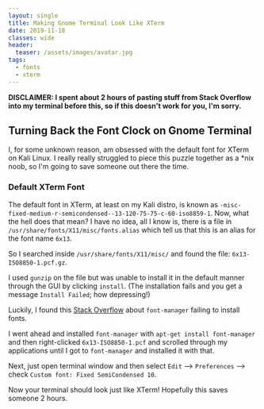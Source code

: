 ```yaml
---
layout: single
title: Making Gnome Terminal Look Like XTerm 
date: 2019-11-18
classes: wide
header:
  teaser: /assets/images/avatar.jpg
tags:
  - fonts
  - xterm
---
```


**DISCLAIMER: I spent about 2 hours of pasting stuff from Stack Overflow into my terminal before this, so if this doesn't work for you, I'm sorry.**

## Turning Back the Font Clock on Gnome Terminal
I, for some unknown reason, am obsessed with the default font for XTerm on Kali Linux. I really really struggled to piece this puzzle together as a \*nix noob, so I'm going to save someone out there the time. 

### Default XTerm Font
The default font in XTerm, at least on my Kali distro, is known as `-misc-fixed-medium-r-semicondensed--13-120-75-75-c-60-iso8859-1`. Now, what the hell does that mean? I have no idea, all I know is, there is a file in `/usr/share/fonts/X11/misc/fonts.alias` which tell us that this is an alias for the font name `6x13`. 

So I searched inside `/usr/share/fonts/X11/misc/` and found the file: `6x13-ISO8850-1.pcf.gz`. 

I used `gunzip` on the file but was unable to install it in the default manner through the GUI by clicking `install`. (The installation fails and you get a message `Install Failed`; how depressing!)

Luckily, I found this [Stack Overflow](https://askubuntu.com/questions/763075/font-manager-fails-in-ubuntu-16-04) about `font-manager` failing to install fonts. 

I went ahead and installed `font-manager` with `apt-get install font-manager` and then right-clicked `6x13-ISO8850-1.pcf` and scrolled through my applications until I got to `font-manager` and installed it with that. 

Next, just open terminal window and then select `Edit` --> `Preferences` --> check `Custom font: Fixed SemiCondensed 10`.

Now your terminal should look just like XTerm! Hopefully this saves someone 2 hours.

